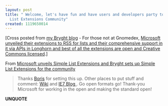 ```yaml
---
layout: post
title: " Welcome, let's have fun and have users and developers party together | Simple
  List Extensions Community"
created: 1119650014
---
```

<p>[Cross posted from <a href="http://simplelistextensions.org/node/2">my Bryght blog</a> - For those not at Gnomedex, <a href="http://bryght.com/blog/boris-mann/comments-on-rss-services-in-longhorn">Microsoft unveiled their extensions to RSS for lists and their comprehensive support in it via APIs in Longhorn and best of all the extensions are open and Creative Commons licensed</a>.]</p> 
<p>From <a href="http://simplelistextensions.org/node/2">Microsoft unveils Simple List Extensions and Bryght sets up Simple List Extensions for the community</a></p>
<blockquote>
<p>Thanks <a href="http://bryght.com/blog/boris-mann/simple-list-extensions-community-process">Boris</a> for setting this up.
Other places to put stuff and comment:
<a href="http://channel9.msdn.com/wiki/default.aspx/Channel9.SimpleListExtensions">Wiki</a> and <a href="http://blogs.msdn.com/ie/">IE7 Blog </a>. Go open formats go! Thank-you Microsoft for working in the open and making the standard open!</p></blockquote><p><b>UNQUOTE</b></p>



